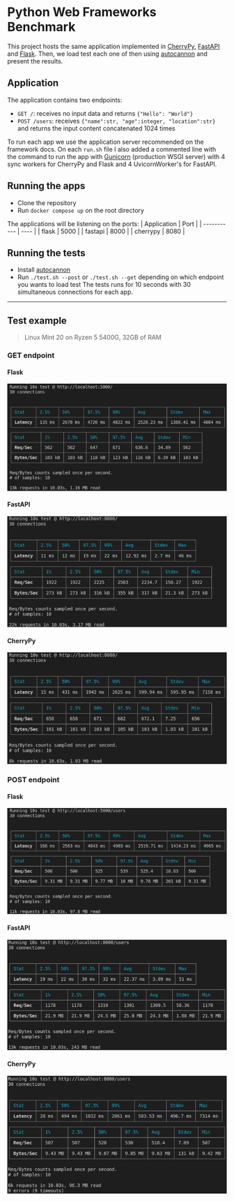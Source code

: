 # Python Web Frameworks Benchmark

This project hosts the same application implemented in [CherryPy](https://docs.cherrypy.dev/en/latest/), [FastAPI](https://fastapi.tiangolo.com/) and [Flask](https://flask.palletsprojects.com). Then, we load test each one of then using [autocannon](https://github.com/mcollina/autocannon) and present the results.

## Application
The application contains two endpoints:
- `GET /`: receives no input data and returns `{"Hello": "World"}`
- `POST /users`: receives `{"name":str, "age":integer, "location":str}` and returns the input content concatenated 1024 times

To run each app we use the application server recommended on the framework docs.
On each `run.sh` file I also added a commented line with the command to run the app with [Gunicorn](https://gunicorn.org/) (production WSGI server) with 4 sync workers for CherryPy and Flask and 4 UvicornWorker's for FastAPI. 

## Running the apps
- Clone the repository
- Run `docker compose up` on the root directory

The applications will be listening on the ports:
| Application | Port |
| ----------- | ---- |
| flask       | 5000 |
| fastapi     | 8000 |
| cherrypy    | 8080 |

## Running the tests
- Install [autocannon](https://github.com/mcollina/autocannon)
- Run `./test.sh --post` or `./test.sh --get` depending on which endpoint you wants to load test
The tests runs for 10 seconds with 30 simultaneous connections for each app.
---
## Test example
> Linux Mint 20 on Ryzen 5 5400G,  32GB of RAM

### GET endpoint
#### Flask
![Flask GET result](./results/flask_get.png "Flask GET result")
#### FastAPI
![FastAPI GET result](./results/fastapi_get.png "FastAPI GET result")
#### CherryPy
![CherryPy GET result](./results/cherrypy_get.png "CherryPy GET result")
### POST endpoint
#### Flask
![Flask POST result](./results/flask_post.png "Flask POST result")
#### FastAPI
![FastAPI POST result](./results/fastapi_post.png "FastAPI POST result")
#### CherryPy
![CherryPy POST result](./results/cherrypy_post.png "CherryPy POST result")